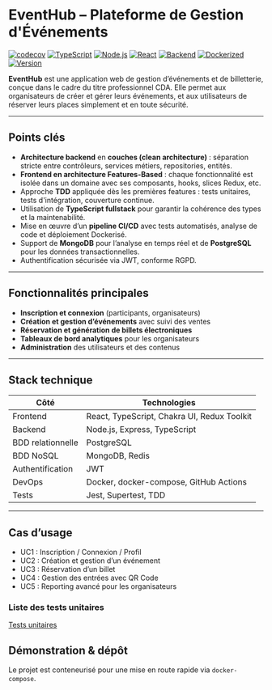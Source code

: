 # EventHub – Plateforme de Gestion d'Événements

[![codecov](https://codecov.io/gh/rachidje/eventhub/graph/badge.svg?token=XOWN9166FY)](https://codecov.io/gh/rachidje/eventhub)
[![TypeScript](https://img.shields.io/badge/TypeScript-4.x-blue.svg)](https://www.typescriptlang.org/)
[![Node.js](https://img.shields.io/badge/Node.js-20.x-green.svg)](https://nodejs.org/)
[![React](https://img.shields.io/badge/Frontend-React-blue.svg)](https://reactjs.org/)
[![Backend](https://img.shields.io/badge/Backend-Node.js%20%7C%20Express-orange.svg)](https://expressjs.com/)
[![Dockerized](https://img.shields.io/badge/Docker-Ready-blue)](https://www.docker.com/)
[![Version](https://img.shields.io/badge/version-1.0.0-brightgreen)]()

**EventHub** est une application web de gestion d’événements et de billetterie, conçue dans le cadre du titre professionnel CDA. Elle permet aux organisateurs de créer et gérer leurs événements, et aux utilisateurs de réserver leurs places simplement et en toute sécurité.

---

## Points clés

* **Architecture backend** en **couches (clean architecture)** : séparation stricte entre contrôleurs, services métiers, repositories, entités.
* **Frontend en architecture Features-Based** : chaque fonctionnalité est isolée dans un domaine avec ses composants, hooks, slices Redux, etc.
* Approche **TDD** appliquée dès les premières features : tests unitaires, tests d'intégration, couverture continue.
* Utilisation de **TypeScript fullstack** pour garantir la cohérence des types et la maintenabilité.
* Mise en œuvre d’un **pipeline CI/CD** avec tests automatisés, analyse de code et déploiement Dockerisé.
* Support de **MongoDB** pour l’analyse en temps réel et de **PostgreSQL** pour les données transactionnelles.
* Authentification sécurisée via JWT, conforme RGPD.

---

## Fonctionnalités principales

* **Inscription et connexion** (participants, organisateurs)
* **Création et gestion d’événements** avec suivi des ventes
* **Réservation et génération de billets électroniques**
* **Tableaux de bord analytiques** pour les organisateurs
* **Administration** des utilisateurs et des contenus

---

## Stack technique

| Côté              | Technologies                                |
| ----------------- | ------------------------------------------- |
| Frontend          | React, TypeScript, Chakra UI, Redux Toolkit |
| Backend           | Node.js, Express, TypeScript                |
| BDD relationnelle | PostgreSQL                                  |
| BDD NoSQL         | MongoDB, Redis                              |
| Authentification  | JWT                                         |
| DevOps            | Docker, docker-compose, GitHub Actions      |
| Tests             | Jest, Supertest, TDD                        |

---

## Cas d’usage
- UC1 : Inscription / Connexion / Profil
- UC2 : Création et gestion d’un événement
- UC3 : Réservation d’un billet
- UC4 : Gestion des entrées avec QR Code
- UC5 : Reporting avancé pour les organisateurs

### Liste des tests unitaires

[Tests unitaires](Tests.md)

## Démonstration & dépôt

Le projet est conteneurisé pour une mise en route rapide via `docker-compose`.

